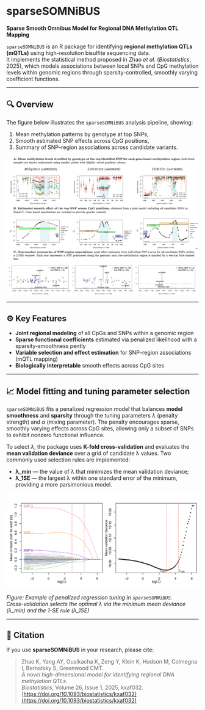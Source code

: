 # sparseSOMNiBUS

**Sparse Smooth Omnibus Model for Regional DNA Methylation QTL Mapping**

`sparseSOMNiBUS` is an R package for identifying **regional methylation QTLs (mQTLs)** using high-resolution bisulfite sequencing data.  
It implements the statistical method proposed in Zhao *et al.* (*Biostatistics*, 2025), which models associations between local SNPs and CpG methylation levels within genomic regions through sparsity-controlled, smoothly varying coefficient functions.

---

## 🔍 Overview

The figure below illustrates the `sparseSOMNiBUS` analysis pipeline, showing:
1. Mean methylation patterns by genotype at top SNPs,  
2. Smooth estimated SNP effects across CpG positions,  
3. Summary of SNP–region associations across candidate variants.

<p align="center">
  <img src="src/overview.png" width="800"/>
</p>

---

## ⚙️ Key Features

- **Joint regional modeling** of all CpGs and SNPs within a genomic region  
- **Sparse functional coefficients** estimated via penalized likelihood with a sparsity-smoothness pently
- **Variable selection and effect estimation** for SNP–region associations (mQTL mapping)  
- **Biologically interpretable** smooth effects across CpG sites  


---

## 📈 Model fitting and tuning parameter selection

`sparseSOMNiBUS` fits a penalized regression model that balances **model smoothness** and **sparsity** through the tuning parameters *λ* (penalty strength) and *α* (mixing parameter).
The penalty encourages sparse, smoothly varying effects across CpG sites, allowing only a subset of SNPs to exhibit nonzero functional influence.

To select *λ*, the package uses **K-fold cross-validation** and evaluates the **mean validation deviance** over a grid of candidate λ values.
Two commonly used selection rules are implemented:

- **λ_min** — the value of λ that minimizes the mean validation deviance;  
- **λ_1SE** — the largest λ within one standard error of the minimum, providing a more parsimonious model.

<p align="center">
  <img src="src/path.png" width="600"/>
</p>



*Figure: Example of penalized regression tuning in `sparseSOMNiBUS`.  
Cross-validation selects the optimal λ via the minimum mean deviance (λ_min) and the 1-SE rule (λ_1SE)*

---

## 📄 Citation

If you use **sparseSOMNiBUS** in your research, please cite:

> Zhao K, Yang AY, Oualkacha K, Zeng Y, Klein K, Hudson M, Colmegna I, Bernatsky S, Greenwood CMT.  
> *A novel high-dimensional model for identifying regional DNA methylation QTLs.*  
> *Biostatistics*, Volume 26, Issue 1, 2025, kxaf032.  
> [https://doi.org/10.1093/biostatistics/kxaf032](https://doi.org/10.1093/biostatistics/kxaf032)

